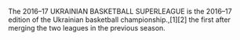 The 2016–17 UKRAINIAN BASKETBALL SUPERLEAGUE is the 2016–17 edition of the Ukrainian basketball championship.,[1][2] the first after merging the two leagues in the previous season.
